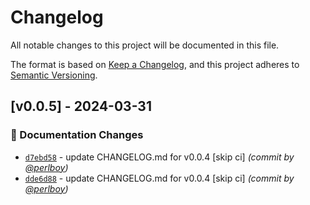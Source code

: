 # Changelog
All notable changes to this project will be documented in this file.

The format is based on [Keep a Changelog](https://keepachangelog.com/en/1.0.0/),
and this project adheres to [Semantic Versioning](https://semver.org/spec/v2.0.0.html).

## [v0.0.5] - 2024-03-31
### :memo: Documentation Changes
- [`d7ebd58`](https://github.com/datarightplus/datarightplus-redocly/commit/d7ebd58119d4d4894c547385c49ef980c967d7ed) - update CHANGELOG.md for v0.0.4 [skip ci] *(commit by [@perlboy](https://github.com/perlboy))*
- [`dde6d88`](https://github.com/datarightplus/datarightplus-redocly/commit/dde6d8843a9b2c56fff32247da0e1b9b3c2ce7f5) - update CHANGELOG.md for v0.0.4 [skip ci] *(commit by [@perlboy](https://github.com/perlboy))*


[v0.0.6]: https://github.com/datarightplus/datarightplus-redocly/compare/v0.0.5...v0.0.6